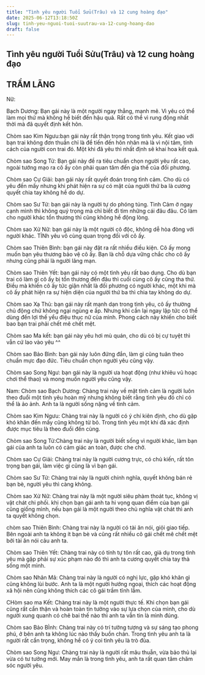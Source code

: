```yaml
---
title: "Tình yêu người Tuổi Sửu(Trâu) và 12 cung hoàng đạo"
date: 2025-06-12T13:18:50Z
slug: tinh-yeu-nguoi-tuoi-suutrau-va-12-cung-hoang-dao
draft: false
---
```


## Tình yêu người Tuổi Sửu(Trâu) và 12 cung hoàng đạo

## TRẦM LÃNG

Nữ:
 
Bạch Dương: Bạn gái này là một người ngay thẳng, mạnh mẽ. Vì yêu có thể làm mọi thứ mà không hề biết đến hậu quả. Rất có thể vì rung động nhất thời mà đã quyết định kết hôn.
 
Chòm sao Kim Ngưu:bạn gái này rất thận trọng trong tình yêu. Kết giao với bạn trai không đơn thuần chỉ là để tiến đến hôn nhân mà là vì nội tâm, tính cách của người con trai đó. Một khi đã yêu thì nhất định sẽ khai hoa kết quả.
 
Chòm sao Song Tử: Bạn gái này đề ra tiêu chuẩn chọn người yêu rất cao, ngoài tướng mạo ra cô ấy còn phải quan tâm đến gia thế của đối phương.
 
Chòm sao Cự Giải: bạn gái này rất quyết đoán trong tình cảm. Cho dù có yêu đến mấy nhưng khi phát hiện ra sự có mặt của người thứ ba là cương quyết chia tay không hề do dự.
 
Chòm sao Sư Tử: bạn gái này là người tự do phóng túng. Tình Cảm ở ngay cạnh mình thì không quý trọng mà chỉ biết đi tìm những cái đâu đâu. Có làm cho người khác tổn thương thì cũng không hề động lòng.
 
Chòm sao Xử Nữ: bạn gái này là một người cô độc, không dễ hòa đòng với người khác. TÌNh yêu vô cùng quan trọng đối với cô ấy.
 
Chòm sao Thiên Bình: bạn gái này đặt ra rất nhiều điều kiện. Cô ấy mong muốn bạn yêu thương bảo vệ cô ấy. Bạn là chỗ dựa vững chắc cho cô ấy nhưng cũng phải là người lãng mạn.
 
Chòm sao Thiên Yết: bạn gái này có một tình yêu rất bao dung. Cho dù bạn trai có làm gì cô ấy bị tổn thương đến đâu thì cuối cùng cô ấy cũng tha thứ. Điều mà khiến cô ấy tức giận nhất là đối phương có người khác, một khi mà cô ấy phát hiện ra sự hiện diện của người thứ ba thì chia tay không do dự.
 
Chòm sao Xạ Thủ: bạn gái này rất mạnh dạn trong tình yêu, cô ấy thường chủ động chứ không ngại ngùng e ấp. Nhưng khi cần lại ngay lập tức có thể dùng đến lợi thế yểu điệu thục nữ của mình. Phong cách này khiến cho biết bao bạn trai phải chết mê chết mệt.
 
Chòm sao Ma kết: bạn gái này yêu hơi mù quán, cho dù có bị cự tuyệt thì vẫn cứ lao vào yêu ^^
 
Chòm sao Bảo Bình: bạn gái này luôn đứng đắn, làm gì cũng tuân theo chuẩn mực đạo đức. Tiêu chuẩn chọn người yêu cũng vậy.
 
Chòm sao Song Ngư: bạn gái này là người ưa hoạt động (như khiêu vũ hoạc chơi thể thao) và mong muốn người yêu cũng vậy.
 
Nam:
Chòm sao Bạch Dương: Chàng trai này về mặt tình cảm là người luôn theo đuổi một tình yêu hoàn mỹ nhưng không biết rằng tình yêu đó chỉ có thể là ảo ảnh. Anh ta là người sống nặng về tình cảm.
 
Chòm sao Kim Ngưu: Chàng trai này là người có ý chí kiên định, cho dù gặp khó khăn đến mấy cũng không từ bỏ. Trong tình yêu một khi đã xác định được mục tiêu là theo đuổi đến cùng.
 
Chòm sao Song Tử:Chàng trai này là người biết sống vì người khác, làm bạn gái của anh ta luôn có cảm giác an toàn, được che chở.
 
Chòm sao Cự Giải: Chàng trai này là người cương trực, có chủ kiến, rất tôn trọng bạn gái, làm việc gì cũng là vì bạn gái.
 
Chòm sao Sư Tử: Chàng trai này là người chính nghĩa, quyết không bán rẻ bạn bè, người yêu thì càng không.
 
Chòm sao Xử Nữ: Chàng trai này là một người siêu phàm thoát tục, không vị vật chát chi phối. khi chọn bạn gái anh ta hi vọng quan điểm của bạn gái cũng giống mình, nếu bạn gái là một người theo chủ nghĩa vật chát thì anh ta quyết không chọn.
 
chòm sao Thiên Bình: Chàng trai này là người có tài ăn nói, giỏi giao tiếp. Bên ngoài anh ta không ít bạn bè và cũng rất nhiều cô gái chết mê chết mệt bởi tài ăn nói cảu anh ta.
 
Chòm sao Thiên Yết: Chàng trai này có tính tự tôn rất cao, giả dụ trong tình yêu mà gặp phải sự xúc phạm nào đó thì anh ta cương quyết chia tay thà sống một mình.
 
Chòm sao Nhân Mã: Chàng trai này là người có nghị lực, gặp khó khăn gì cũng không lùi bước. Anh ta là một người hướng ngoại, thích các hoạt động xã hội nên cũng không thích các cô gái trầm tĩnh lắm.
 
CHòm sao ma Kết: Chàng trai này là một người thực tế. Khi chọn bạn gái cũng rất cẩn thận và hoàn toàn tin tưởng vào sự lựa chọn của mình, cho dù người xung quanh có chê bai thế nào thì anh ta vẫn tin là mình đúng.
 
Chòm sao Bảo BÌnh: Chàng trai này có trí tưởng tượng và sự sáng tạo phong phú, ở bên anh ta không lúc nào thấy buồn chán. Trong tình yêu anh ta là người rất cẩn trọng, không hề có ý coi tình yêu là trò đùa.
 
Chòm sao Song Ngư: Chàng trai này là người rất mâu thuẫn, vừa bảo thủ lại vừa có tư tưởng mới. May mắn là trong tình yêu, anh ta rất quan tâm chăm sóc người yêu.